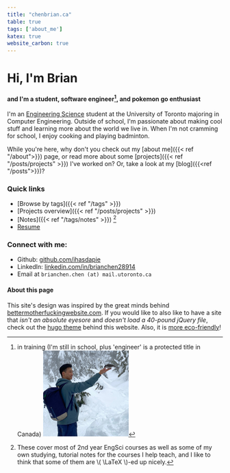 ```yaml
---
title: "chenbrian.ca"
table: true
tags: ['about_me']
katex: true
website_carbon: true
---
```


# Hi, I'm Brian

####  and I'm a student, software engineer[^engineer], and pokemon go enthusiast

[^engineer]: in training (I'm still in school, plus 'engineer' is a protected title in Canada)
![me](profile-picture.jpg)

I'm an [Engineering Science](https://engsci.utoronto.ca/) student at the University of Toronto majoring in Computer Engineering.
Outside of school, I'm passionate about making cool stuff and learning more about the world we live in.
When I'm not cramming for school, I enjoy cooking and playing badminton.

While you're here, why don't you check out my [about me]({{< ref "/about">}}) page, or read more about some [projects]({{< ref "/posts/projects" >}}) I've worked on?
Or, take a look at my [blog]({{<ref "/posts">}})?


### Quick links
- [Browse by tags]({{< ref "/tags" >}})
- [Projects overview]({{< ref "/posts/projects" >}})
- [Notes]({{< ref "/tags/notes" >}}) [^notes]
- [Resume](resume.pdf)

[^notes]: These cover most of 2nd year EngSci courses as well as some of my own studying, tutorial notes for the courses I help teach, and I like to think that some of them are \\( \LaTeX \\)-ed up nicely.


###  Connect with me:

- Github: [github.com/ihasdapie](https://github.com/ihasdapie)
- LinkedIn: [linkedin.com/in/brianchen28914](https://linkedin.com/in/brianchen28914)
- Email at `brianchen.chen (at) mail.utoronto.ca`


#### About this page
This site's design was inspired by the great minds behind [bettermotherfuckingwebsite.com](http://bettermotherfuckingwebsite.com/). 
If you would like to also like to have a site that *isn't an absolute eyesore* and *doesn't load a 40-pound jQuery file*, check out the [hugo theme](https://github.com/ihasdapie/bettermotherfuckinghugowebsite/) behind this website. 
Also, it is [more eco-friendly](https://www.websitecarbon.com/website/chenbrian-ca/)!





